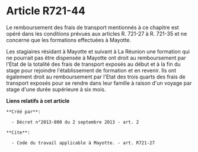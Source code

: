 # Article R721-44

Le remboursement des frais de transport mentionnés à ce chapitre est opéré dans les conditions prévues aux articles R. 721-27
à R. 721-35 et ne concerne que les formations effectuées à Mayotte. 

Les stagiaires résidant à Mayotte et suivant à La Réunion une formation qui ne pourrait pas être dispensée à Mayotte ont
droit au remboursement par l'Etat de la totalité des frais de transport exposés au début et à la fin du stage pour rejoindre
l'établissement de formation et en revenir. Ils ont également droit au remboursement par l'Etat des trois quarts des frais de
transport exposés pour se rendre dans leur famille à raison d'un voyage par stage d'une durée supérieure à six mois.

**Liens relatifs à cet article**

	**Créé par**:

	  - Décret n°2013-800 du 2 septembre 2013 - art. 2

	**Cite**:

	  - Code du travail applicable à Mayotte. - art. R721-27
